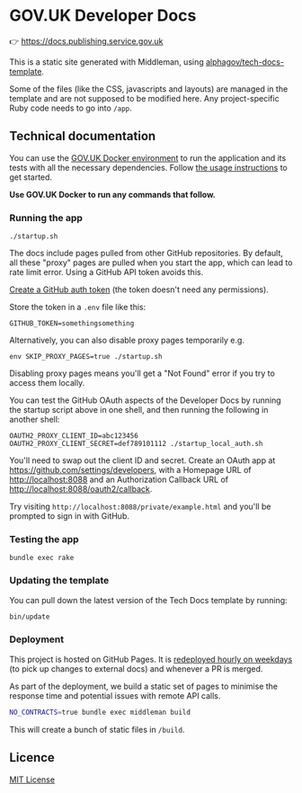 # GOV.UK Developer Docs

👉 https://docs.publishing.service.gov.uk

This is a static site generated with Middleman, using [alphagov/tech-docs-template](https://github.com/alphagov/tech-docs-template).

Some of the files (like the CSS, javascripts and layouts) are managed in the template and are not supposed to be modified here. Any project-specific
Ruby code needs to go into `/app`.

## Technical documentation

You can use the [GOV.UK Docker environment](https://github.com/alphagov/govuk-docker) to run the application and its tests with all the necessary dependencies. Follow [the usage instructions](https://github.com/alphagov/govuk-docker#usage) to get started.

**Use GOV.UK Docker to run any commands that follow.**

### Running the app

```
./startup.sh
```

The docs include pages pulled from other GitHub repositories. By default, all these "proxy" pages are pulled when you start the app, which can lead to rate limit error. Using a GitHub API token avoids this.

[Create a GitHub auth token](https://github.com/settings/tokens/new) (the token doesn't need any permissions).

Store the token in a `.env` file like this:

```
GITHUB_TOKEN=somethingsomething
```

Alternatively, you can also disable proxy pages temporarily e.g.

```
env SKIP_PROXY_PAGES=true ./startup.sh
```

Disabling proxy pages means you'll get a "Not Found" error if you try to access them locally.

You can test the GitHub OAuth aspects of the Developer Docs by running the startup script above in one shell, and then running the following in another shell:

```
OAUTH2_PROXY_CLIENT_ID=abc123456 OAUTH2_PROXY_CLIENT_SECRET=def789101112 ./startup_local_auth.sh
```

You'll need to swap out the client ID and secret. Create an OAuth app at <https://github.com/settings/developers>, with a Homepage URL of <http://localhost:8088> and an Authorization Callback URL of <http://localhost:8088/oauth2/callback>.

Try visiting `http://localhost:8088/private/example.html` and you'll be prompted to sign in with GitHub.

### Testing the app

```
bundle exec rake
```

### Updating the template

You can pull down the latest version of the Tech Docs template by running:

```sh
bin/update
```

### Deployment

This project is hosted on GitHub Pages. It is [redeployed hourly on weekdays][actions]
(to pick up changes to external docs) and whenever a PR is merged.

As part of the deployment, we build a static set of pages to minimise the response time
and potential issues with remote API calls.

```sh
NO_CONTRACTS=true bundle exec middleman build
```

This will create a bunch of static files in `/build`.

## Licence

[MIT License](LICENCE)

[actions]: https://github.com/alphagov/govuk-developer-docs/blob/main/.github/workflows/ci.yml
